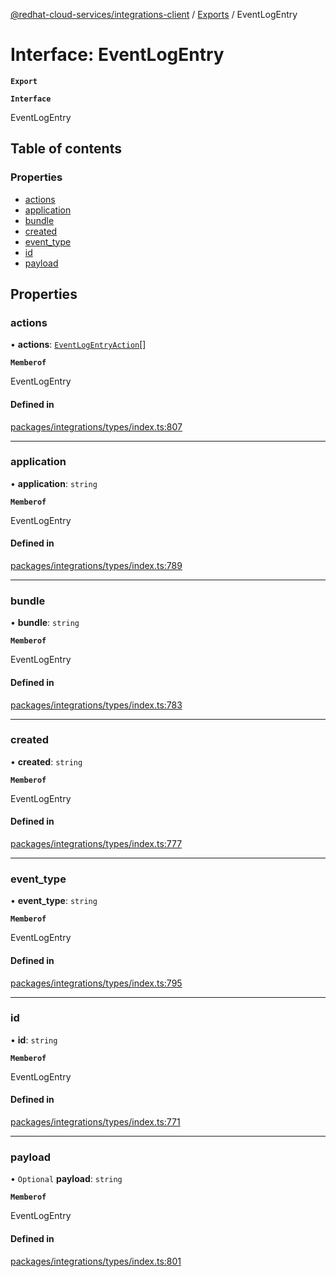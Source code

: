 [@redhat-cloud-services/integrations-client](../README.md) / [Exports](../modules.md) / EventLogEntry

# Interface: EventLogEntry

**`Export`**

**`Interface`**

EventLogEntry

## Table of contents

### Properties

- [actions](EventLogEntry.md#actions)
- [application](EventLogEntry.md#application)
- [bundle](EventLogEntry.md#bundle)
- [created](EventLogEntry.md#created)
- [event\_type](EventLogEntry.md#event_type)
- [id](EventLogEntry.md#id)
- [payload](EventLogEntry.md#payload)

## Properties

### actions

• **actions**: [`EventLogEntryAction`](EventLogEntryAction.md)[]

**`Memberof`**

EventLogEntry

#### Defined in

[packages/integrations/types/index.ts:807](https://github.com/RedHatInsights/javascript-clients/blob/master/packages/integrations/types/index.ts#L807)

___

### application

• **application**: `string`

**`Memberof`**

EventLogEntry

#### Defined in

[packages/integrations/types/index.ts:789](https://github.com/RedHatInsights/javascript-clients/blob/master/packages/integrations/types/index.ts#L789)

___

### bundle

• **bundle**: `string`

**`Memberof`**

EventLogEntry

#### Defined in

[packages/integrations/types/index.ts:783](https://github.com/RedHatInsights/javascript-clients/blob/master/packages/integrations/types/index.ts#L783)

___

### created

• **created**: `string`

**`Memberof`**

EventLogEntry

#### Defined in

[packages/integrations/types/index.ts:777](https://github.com/RedHatInsights/javascript-clients/blob/master/packages/integrations/types/index.ts#L777)

___

### event\_type

• **event\_type**: `string`

**`Memberof`**

EventLogEntry

#### Defined in

[packages/integrations/types/index.ts:795](https://github.com/RedHatInsights/javascript-clients/blob/master/packages/integrations/types/index.ts#L795)

___

### id

• **id**: `string`

**`Memberof`**

EventLogEntry

#### Defined in

[packages/integrations/types/index.ts:771](https://github.com/RedHatInsights/javascript-clients/blob/master/packages/integrations/types/index.ts#L771)

___

### payload

• `Optional` **payload**: `string`

**`Memberof`**

EventLogEntry

#### Defined in

[packages/integrations/types/index.ts:801](https://github.com/RedHatInsights/javascript-clients/blob/master/packages/integrations/types/index.ts#L801)
